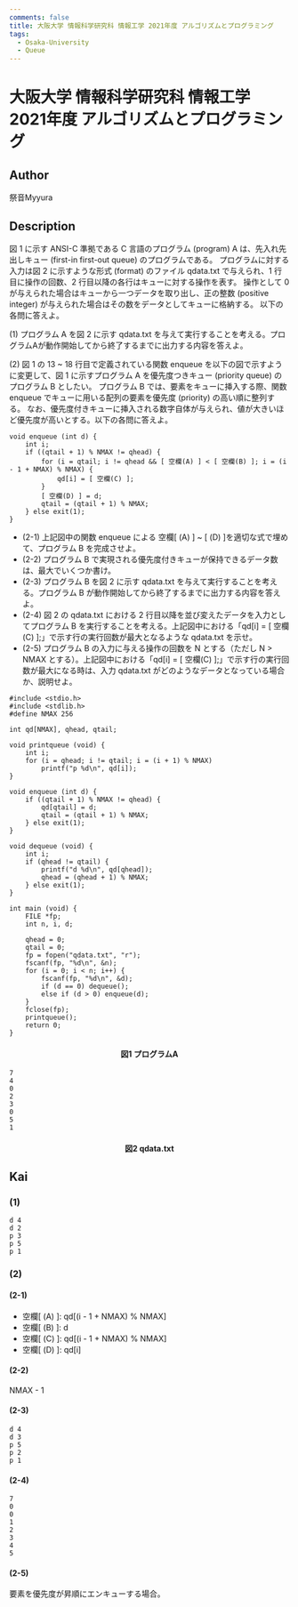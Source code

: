 ```yaml
---
comments: false
title: 大阪大学 情報科学研究科 情報工学 2021年度 アルゴリズムとプログラミング
tags:
  - Osaka-University
  - Queue
---
```

# 大阪大学 情報科学研究科 情報工学 2021年度 アルゴリズムとプログラミング

## **Author**
祭音Myyura

## **Description**
図 1 に示す ANSI-C 準拠である C 言語のプログラム (program) A は、先入れ先出しキュー (first-in first-out queue) のプログラムである。
プログラムに対する入力は図 2 に示すような形式 (format) のファイル qdata.txt で与えられ、1 行目に操作の回数、2 行目以降の各行はキューに対する操作を表す。
操作として 0 が与えられた場合はキューから一つデータを取り出し、正の整数 (positive integer) が与えられた場合はその数をデータとしてキューに格納する。
以下の各問に答えよ。

(1) プログラム A を図 2 に示す qdata.txt を与えて実行することを考える。プログラムAが動作開始してから終了するまでに出力する内容を答えよ。

(2) 図 1 の 13 ~ 18 行目で定義されている関数 enqueue を以下の図で示すように変更して、図 1 に示すプログラム A を優先度つきキュー (priority queue) のプログラム B としたい。
プログラム B では、要素をキューに挿入する際、関数 enqueue でキューに用いる配列の要素を優先度 (priority) の高い順に整列する。
なお、優先度付きキューに挿入される数字自体が与えられ、値が大きいほど優先度が高いとする。以下の各問に答えよ。

```text
void enqueue (int d) {
    int i;
    if ((qtail + 1) % NMAX != qhead) {
        for (i = qtail; i != qhead && [ 空欄(A) ] < [ 空欄(B) ]; i = (i - 1 + NMAX) % NMAX) {
            qd[i] = [ 空欄(C) ];
        }
        [ 空欄(D) ] = d;
        qtail = (qtail + 1) % NMAX;
    } else exit(1);
}
```

- (2-1) 上記図中の関数 enqueue による 空欄\[ (A) \] ~ \[ (D) \]を適切な式で埋めて、プログラム B を完成させよ。
- (2-2) プログラム B で実現される優先度付きキューが保持できるデータ数は、最大でいくつか書け。
- (2-3) プログラム B を図 2 に示す qdata.txt を与えて実行することを考える。プログラム B が動作開始してから終了するまでに出力する内容を答えよ。
- (2-4) 図 2 の qdata.txt における 2 行目以降を並び変えたデータを入力としてプログラム B を実行することを考える。上記図中における「qd\[i\] = \[ 空欄(C) \];」で示す行の実行回数が最大となるような qdata.txt を示せ。
- (2-5) プログラム B の入力に与える操作の回数を N とする（ただし N > NMAX とする）。上記図中における「qd\[i\] = \[ 空欄(C) \];」で示す行の実行回数が最大になる時は、入力 qdata.txt がどのようなデータとなっている場合か、説明せよ。

```text
#include <stdio.h>
#include <stdlib.h>
#define NMAX 256

int qd[NMAX], qhead, qtail;

void printqueue (void) {
    int i;
    for (i = qhead; i != qtail; i = (i + 1) % NMAX)
        printf("p %d\n", qd[i]);
}

void enqueue (int d) {
    if ((qtail + 1) % NMAX != qhead) {
        qd[qtail] = d;
        qtail = (qtail + 1) % NMAX;
    } else exit(1);
}

void dequeue (void) {
    int i;
    if (qhead != qtail) {
        printf("d %d\n", qd[qhead]);
        qhead = (qhead + 1) % NMAX;
    } else exit(1);
}

int main (void) {
    FILE *fp;
    int n, i, d;

    qhead = 0;
    qtail = 0;
    fp = fopen("qdata.txt", "r");
    fscanf(fp, "%d\n", &n);
    for (i = 0; i < n; i++) {
        fscanf(fp, "%d\n", &d);
        if (d == 0) dequeue();
        else if (d > 0) enqueue(d);
    }
    fclose(fp);
    printqueue();
    return 0;
}
```
#### <center> 図1 プログラムA

```text
7
4
0
2
3
0
5
1
```
#### <center > 図2 qdata.txt

## **Kai**
### (1)
```text
d 4
d 2
p 3
p 5
p 1
```

### (2)
#### (2-1)
- 空欄\[ (A) \]: qd\[(i - 1 + NMAX) % NMAX\]
- 空欄\[ (B) \]: d
- 空欄\[ (C) \]: qd\[(i - 1 + NMAX) % NMAX\]
- 空欄\[ (D) \]: qd\[i\]

#### (2-2)
NMAX - 1

#### (2-3)
```text
d 4
d 3
p 5
p 2
p 1
```

#### (2-4)
```text
7
0
0
1
2
3
4
5
```

#### (2-5)
要素を優先度が昇順にエンキューする場合。
